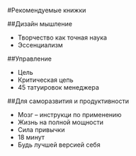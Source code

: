 #Рекомендуемые книжки

##Дизайн мышление

* Творчество как точная наука
* Эссенциализм

##Управление

* Цель
* Критическая цепь
* 45 татуировок менеджера

##Для саморазвития и продуктивности

* Мозг – инструкци по применению
* Жизнь на полной мощности
* Сила привычки
* 18 минут
* Будь лучшей версией себя


